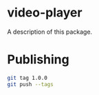 # video-player

A description of this package.

# Publishing

```bash
git tag 1.0.0
git push --tags
```